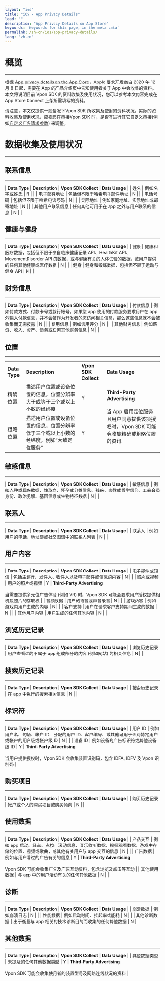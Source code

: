 ```yaml
---
layout: "ios"
title: "iOS - App Privacy Details"
lead: ""
description: "App Privacy Details on App Store"
keywords: 'Keywords for this page, in the meta data'
permalink: /zh-cn/ios/app-privacy-details/
lang: "zh-cn"
---
```

# 概览
---
根据 [App privacy details on the App Store]，Apple 要求开发商自 2020 年 12 月 8 日起，需要在 App 的产品介绍页中告知使用者关于 App 中会收集的资料。本文将说明目前 Vpon SDK 的资料收集及使用状况，您可以参考本文内容完成在 App Store Connect 上架所需填写的资料。

请注意，本文仅提供一般情况下Vpon SDK 所收集及使用的资料状况，实际的资料收集及使用状况，应视您在串接Vpon SDK 时，是否有进行其它自定义串接(例如[自定义广告请求参数]) 来调整。

# 数据收集及使用状况
---

## 联系信息
---

| <b>Data Type</b> | <b>Description</b> | <b>Vpon SDK Collect</b> | <b>Data Usage</b> |
| 姓名 | 例如名字或姓氏 | N | |
| 电子邮件地址 | 包括但不限于哈希电子邮件地址 | N | |
| 电话号码 | 包括但不限于哈希电话号码 | N | |
| 实际地址 | 例如家庭地址、实际地址或邮寄地址 | N | |
| 其他用户联系信息 | 任何其他可用于在 app 之外与用户联系的信息 | N | |

## 健康与健身
---

| <b>Data Type</b> | <b>Description</b> | <b>Vpon SDK Collect</b> | <b>Data Usage</b> |
| 健康 | 健康和医疗数据，包括但不限于来自临床健康记录 API、HealthKit API、MovementDisorder API 的数据，或与健康有关的人体试验的数据，或用户提供的任何其他健康或医疗数据 | N | |
| 健身 | 健身和锻炼数据，包括但不限于运动与健身 API | N | |

## 财务信息
---

| <b>Data Type</b> | <b>Description</b> | <b>Vpon SDK Collect</b> | <b>Data Usage</b> |
| 付款信息 | 例如付款方式、付款卡号或银行帐号。如果您 app 使用的付款服务要求用户在 app 外输入付款信息，并不会被作为开发者的您访问相关信息，那么这些信息就不会被收集而无需披露 | N | |
| 信用信息 | 例如信用评分 | N | |
| 其他财务信息 | 例如薪资、收入、资产、债务或任何其他财务信息 | N | |

## 位置
---

<table>
    <tr>
        <td><b>Data Type</b></td> 
        <td><b>Description</b></td>
        <td><b>Vpon SDK Collect</b></td>
        <td><b>Data Usage</b></td> 
   </tr>
    <tr>
        <td >精确位置</td>
        <td >描述用户位置或设备位置的信息，位置分辨率大于或等于三个或以上小数的经纬度</td>
        <td >Y</td>
        <td rowspan="2"><b>Third-Party Advertising</b> <br> <br>当 App 启用定位服务且用户同意提供该项授权时，Vpon SDK 可能会收集精确或粗略位置的资讯</td>
    </tr>
    <tr>
        <td >粗略位置</td> 
        <td >描述用户位置或设备位置的信息，位置分辨率低于三个或以上小数的经纬度，例如“大致定位服务”</td>
        <td >Y</td> 
    </tr>
</table>

## 敏感信息
---

| <b>Data Type</b> | <b>Description</b> | <b>Vpon SDK Collect</b> | <b>Data Usage</b> |
| 敏感信息 | 例如人种或民族数据、性取向、怀孕或分娩信息、残疾、宗教或哲学信仰、工会会员身份、政治见解、基因信息或生物特征数据 | N | |

## 联系人
---

| <b>Data Type</b> | <b>Description</b> | <b>Vpon SDK Collect</b> | <b>Data Usage</b> |
| 联系人 | 例如用户的电话、地址簿或社交图谱中的联系人列表 | N | |

## 用户内容
---

| <b>Data Type</b> | <b>Description</b> | <b>Vpon SDK Collect</b> | <b>Data Usage</b> |
| 电子邮件或短信 | 包括主题行、发件人、收件人以及电子邮件或信息的内容 | N | |
| 照片或视频 | 用户的照片或视频 | Y | <b>Third-Party Advertising</b> <br> <br> 当需要提供多元位广告体验 (例如 VR) 时，Vpon SDK 可能会要求用户授权提供相机及照片的存取权 |
| 音频数据 | 用户的语音或声音录音 | N | |
| 游戏内容 | 例如游戏内用户生成的内容 | N | |
| 客户支持 | 用户在请求客户支持期间生成的数据 | N | |
| 其他用户内容 | 用户生成的任何其他内容 | N | |

## 浏览历史记录
---

| <b>Data Type</b> | <b>Description</b> | <b>Vpon SDK Collect</b> | <b>Data Usage</b> |
| 浏览历史记录 | 用户查看过的不属于 app 组成部分的内容 (例如网站) 的相关信息 | N | |

## 搜索历史记录
---

| <b>Data Type</b> | <b>Description</b> | <b>Vpon SDK Collect</b> | <b>Data Usage</b> |
| 搜索历史记录 | 在 app 中执行的搜索相关信息 | N | |

## 标识符
---

| <b>Data Type</b> | <b>Description</b> | <b>Vpon SDK Collect</b> | <b>Data Usage</b> |
| 用户 ID | 例如用户名、句柄、帐户 ID、分配的用户 ID、客户编号、或其他可用于识别特定用户或帐户的用户级或帐户级 ID | N | |
| 设备 ID | 例如设备的广告标识符或其他设备级 ID | Y | <b>Third-Party Advertising</b> <br> <br>当用户提供授权时，Vpon SDK 会收集装置识别码，包含 IDFA, IDFV 及 Vpon 识别码 |

## 购买项目
---

| <b>Data Type</b> | <b>Description</b> | <b>Vpon SDK Collect</b> | <b>Data Usage</b> |
| 购买历史记录 | 帐户或个人的购买项目或购买倾向 | N | |

## 使用数据
---

| <b>Data Type</b> | <b>Description</b> | <b>Vpon SDK Collect</b> | <b>Data Usage</b> |
| 产品交互 | 例如 app 启动、轻点、点按、滚动信息、音乐收听数据、视频观看数据、游戏中存储的位置、视频或歌曲，或其他有关用户与 app 交互的信息 | N | |
| 广告数据 | 例如与用户看过的广告有关的信息 | Y | <b>Third-Party Advertising</b> <br> <br>Vpon SDK 可能会收集广告及广告互动资料，包含浏览及点击等互动 |
| 其他使用数据 | 与 app 中的用户活动有关的任何其他数据 | N | |

## 诊断
---

| <b>Data Type</b> | <b>Description</b> | <b>Vpon SDK Collect</b> | <b>Data Usage</b> |
| 崩溃数据 | 例如崩溃日志 | N | |
| 性能数据 | 例如启动时间、挂起率或能耗 | N | |
| 其他诊断数据 | 出于衡量与 app 相关的技术诊断目的而收集的任何其他数据 | N | |

## 其他数据
---

| <b>Data Type</b> | <b>Description</b> | <b>Vpon SDK Collect</b> | <b>Data Usage</b> |
| 其他数据类型 | 未提及的任何其他数据类型 | Y | <b>Third-Party Advertising</b> <br> <br>Vpon SDK 可能会收集使用者的装置型号及网路连线状况的资料 |


[App privacy details on the App Store]: https://developer.apple.com/app-store/app-privacy-details/
[自定义广告请求参数]: https://wiki.vpon.com/zh-cn/ios/advanced/#custreq